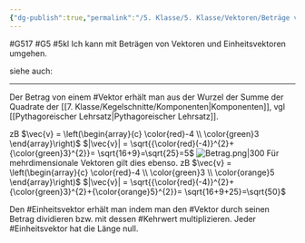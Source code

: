 ```yaml
---
{"dg-publish":true,"permalink":"/5. Klasse/5. Klasse/Vektoren/Beträge von Vektoren und Einheitsvektoren/"}
---
```


#G517 #G5 #5kl
Ich kann mit Beträgen von Vektoren und Einheitsvektoren umgehen.

siehe auch:
___
Der Betrag von einem #Vektor erhält man aus der Wurzel der Summe der Quadrate der [[7. Klasse/Kegelschnitte/Komponenten\|Komponenten]], vgl [[Pythagoreischer Lehrsatz\|Pythagoreischer Lehrsatz]].

zB $\vec{v} = \left(\begin{array}{c} \color{red}-4 \\ \color{green}3 \end{array}\right)$
	$|\vec{v}| = \sqrt{{\color{red}(-4)}^{2}+{\color{green}3}^{2}}= \sqrt{16+9}=\sqrt{25}=5$
![Betrag.png|300](/img/user/5.%20Klasse/5.%20Klasse/Vektoren/Betrag.png)
Für mehrdimensionale Vektoren gilt dies ebenso.
zB $\vec{v} = \left(\begin{array}{c} \color{red}-4 \\ \color{green}3 \\ \color{orange}5 \end{array}\right)$
	$|\vec{v}| = \sqrt{{\color{red}(-4)}^{2}+{\color{green}3}^{2}+{\color{orange}5}^{2}}= \sqrt{16+9+25}=\sqrt{50}$

Den #Einheitsvektor erhält man indem man den #Vektor durch seinen Betrag dividieren bzw. mit dessen #Kehrwert multiplizieren.
Jeder #Einheitsvektor hat die Länge null. 